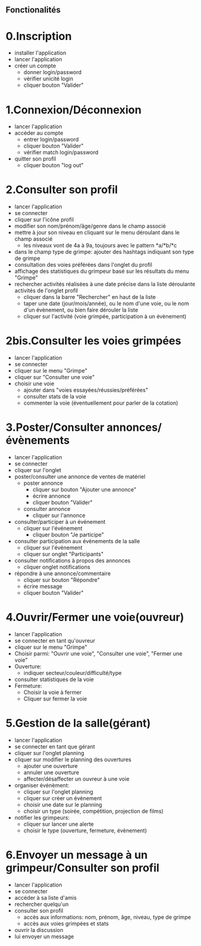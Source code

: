 ## Fonctionalités

# 0.Inscription
  * installer l'application
  * lancer l'application
  * créer un compte
    * donner login/password
    * vérifier unicité login
    * cliquer bouton "Valider"

# 1.Connexion/Déconnexion
  * lancer l'application
  * accéder au compte
    * entrer login/password
    * cliquer bouton "Valider"
    * vérifier match login/password
  * quitter son profil
    * cliquer bouton "log out"
  
# 2.Consulter son profil
  * lancer l'application
  * se connecter
  * cliquer sur l'icône profil
  * modifier son nom/prénom/âge/genre dans le champ associé
  * mettre à jour son niveau en cliquant sur le menu déroulant dans le champ associé
    * les niveaux vont de 4a à 9a, toujours avec le pattern *a/*b/*c
  * dans le champ type de grimpe: ajouter des hashtags indiquant son type de grimpe
  * consultation des voies préférées dans l'onglet du profil
  * affichage des statistiques du grimpeur basé sur les résultats du menu "Grimpe"
  * rechercher activités réalisées à une date précise dans la liste déroulante activités de l'onglet profil
    * cliquer dans la barre "Rechercher" en haut de la liste
    * taper une date (jour/mois/année), ou le nom d'une voie, ou le nom d'un évènement, ou bien faire dérouler la liste
    * cliquer sur l'activité (voie grimpée, participation à un évènement)

# 2bis.Consulter les voies grimpées
  * lancer l'application
  * se connecter
  * cliquer sur le menu "Grimpe"
  * cliquer sur "Consulter une voie"
  * choisir une voie
    * ajouter dans "voies essayées/réussies/préférées"
    * consulter stats de la voie
    * commenter la voie (éventuellement pour parler de la cotation)
  
# 3.Poster/Consulter annonces/évènements
  * lancer l'application
  * se connecter
  * cliquer sur l'onglet
  * poster/consulter une annonce de ventes de matériel
    * poster annonce
      * cliquer sur bouton "Ajouter une annonce"
      * écrire annonce
      * cliquer bouton "Valider"
    * consulter annonce
      * cliquer sur l'annonce
  * consulter/participer à un événement
    * cliquer sur l'événement
      * cliquer bouton "Je participe"
  * consulter participation aux évènements de la salle
    * cliquer sur l'événement
    * cliquer sur onglet "Participants"
  * consulter notifications à propos des annonces
    * cliquer onglet notifications
  * répondre à une annonce/commentaire
    * cliquer sur bouton "Répondre"
    * écrire message
    * cliquer bouton "Valider"
    
 
# 4.Ouvrir/Fermer une voie(ouvreur)
  * lancer l'application
  * se connecter en tant qu'ouvreur
  * cliquer sur le menu "Grimpe"
  * Choisir parmi: "Ouvrir une voie", "Consulter une voie", "Fermer une voie"
  * Ouverture:
    * indiquer secteur/couleur/difficulté/type
  * consulter statistiques de la voie
  * Fermeture:
    * Choisir la voie à fermer
    * Cliquer sur fermer la voie
  
# 5.Gestion de la salle(gérant)
  * lancer l'application
  * se connecter en tant que gérant
  * cliquer sur l'onglet planning
  * cliquer sur modifier le planning des ouvertures
    * ajouter une ouverture
    * annuler une ouverture
    * affecter/désaffecter un ouvreur à une voie
  * organiser événèment:
    * cliquer sur l'onglet planning
    * cliquer sur créer un évènement
    * choisir une date sur le planning
    * choisir un type (soirée, compétition, projection de films)
  * notifier les grimpeurs:
    * cliquer sur lancer une alerte
    * choisir le type (ouverture, fermeture, évènement)
  
# 6.Envoyer un message à un grimpeur/Consulter son profil
  * lancer l'application
  * se connecter
  * accéder à sa liste d'amis
  * rechercher quelqu'un
  * consulter son profil
    * accès aux informations: nom, prénom, âge, niveau, type de grimpe
    * accès aux voies grimpées et stats
  * ouvrir la discussion 
  * lui envoyer un message
